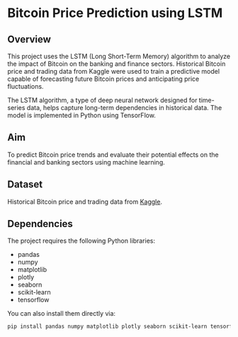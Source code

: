 # Bitcoin Price Prediction using LSTM

## Overview
This project uses the LSTM (Long Short-Term Memory) algorithm to analyze the impact of Bitcoin on the banking and finance sectors. Historical Bitcoin price and trading data from Kaggle were used to train a predictive model capable of forecasting future Bitcoin prices and anticipating price fluctuations.

The LSTM algorithm, a type of deep neural network designed for time-series data, helps capture long-term dependencies in historical data. The model is implemented in Python using TensorFlow.

## Aim
To predict Bitcoin price trends and evaluate their potential effects on the financial and banking sectors using machine learning.

## Dataset
Historical Bitcoin price and trading data from [Kaggle](https://www.kaggle.com/).

## Dependencies
The project requires the following Python libraries:
- pandas
- numpy
- matplotlib
- plotly
- seaborn
- scikit-learn
- tensorflow

You can also install them directly via:
```bash
pip install pandas numpy matplotlib plotly seaborn scikit-learn tensorflow
